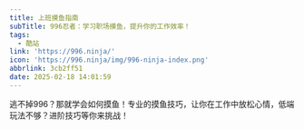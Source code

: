```yaml
---
title: 上班摸鱼指南
subTitle: 996忍者：学习职场摸鱼，提升你的工作效率！
tags:
  - 酷站
link: 'https://996.ninja/'
icon: 'https://996.ninja/img/996-ninja-index.png'
abbrlink: 3cb2ff51
date: 2025-02-18 14:01:59
---
```


逃不掉996？那就学会如何摸鱼！专业的摸鱼技巧，让你在工作中放松心情，低端玩法不够？进阶技巧等你来挑战！